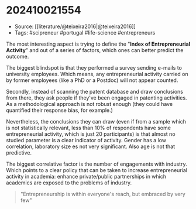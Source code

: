# 202410021554

- Source: [[literature/@teixeira2016|@teixeira2016]]
- Tags: #scipreneur #portugal #life-science #entrepreneurs 

The most interesting aspect is trying to define the "**Index of Entrepreneurial Activity**" and out of a series of factors, which ones can better predict the outcome. 

The biggest blindspot is that they performed a survey sending e-mails to university employees. Which means, any entrepreneurial activity carried on by former employees (like a PhD or a Postdoc) will not appear counted. 

Secondly, instead of scanning the patent database and draw conclusions from there, they ask people if they've been engaged in patenting activities. As a methodological approach is not robust enough (they could have quantified their response bias, for example.)

Nevertheless, the conclusions they can draw (even if from a sample which is not statistically relevant, less than 10% of respondents have some entrepreneurial activity, which is just 20 participants) is that almost no studied parameter is a clear indicator of activity. Gender has a low correlation, laboratory size es not very significant. Also age is not that predictive. 

The biggest correlative factor is the number of engagements with industry. Which points to a clear policy that can be taken to increase entrepreneurial activity in academia: enhance private/public partnerships in which academics are exposed to the problems of industry. 

> "Entrepreneurship is within everyone's reach, but embraced by very few"